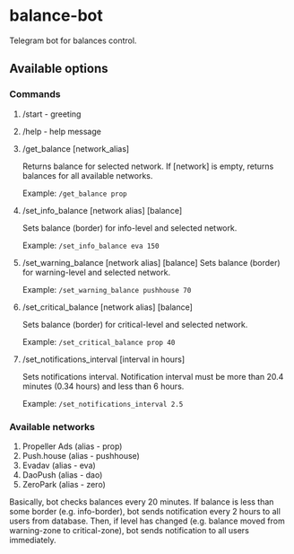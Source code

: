 # balance-bot
Telegram bot for balances control.

## Available options

### Commands
1. /start - greeting
2. /help - help message
3. /get_balance [network_alias]

   Returns balance for selected network. If [network] is empty, returns balances for all available networks. 
   
   Example: `/get_balance prop`
   
4. /set_info_balance [network alias] [balance]

   Sets balance (border) for info-level and selected network. 
   
   Example: `/set_info_balance eva 150`
   
5. /set_warning_balance [network alias] [balance]
   Sets balance (border) for warning-level and selected network. 
   
   Example: `/set_warning_balance pushhouse 70`
   
6. /set_critical_balance [network alias] [balance]
   
   Sets balance (border) for critical-level and selected network. 
   
   Example: `/set_critical_balance prop 40`
   
7. /set_notifications_interval [interval in hours]
    
    Sets notifications interval. Notification interval must be more than 20.4 minutes (0.34 hours) and less than 6 hours.
    
    Example: `/set_notifications_interval 2.5`

### Available networks
1. Propeller Ads (alias - prop)
2. Push.house (alias - pushhouse)
3. Evadav (alias - eva)
4. DaoPush (alias - dao)
5. ZeroPark (alias - zero)

Basically, bot checks balances every 20 minutes. If balance is less than some border (e.g. info-border), bot sends notification every 2 hours to all users from database. Then, if level has changed (e.g. balance moved from warning-zone to critical-zone), bot sends notification to all users immediately.
